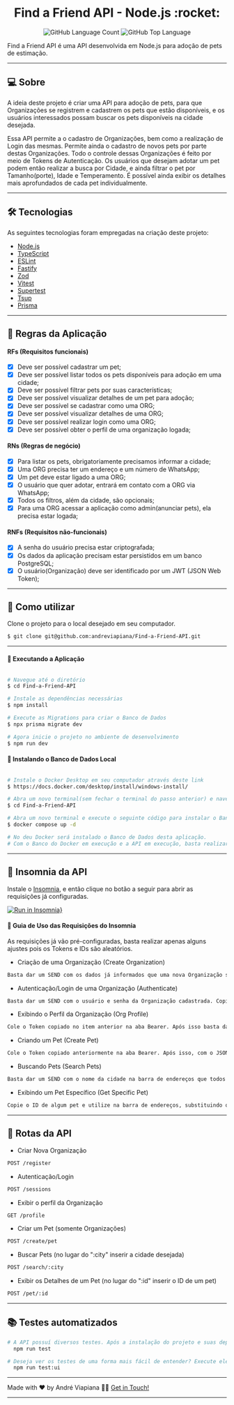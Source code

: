 <p align="center">
  <h1 align="center">Find a Friend API - Node.js :rocket:</h1>
</p>

<p align="center" margin-top="25px" >
  <img alt="GitHub Language Count" src="https://img.shields.io/github/languages/count/andreviapiana/Find-a-Friend-API" />

  <img alt="GitHub Top Language" src="https://img.shields.io/github/languages/top/andreviapiana/Find-a-Friend-API" />
</p>


Find a Friend API é uma API desenvolvida em Node.js para adoção de pets de estimação.

___

## 💻 Sobre
A ideia deste projeto é criar uma API para adoção de pets, para que Organizações se registrem e cadastrem os pets que estão disponíveis, e os usuários interessados possam buscar os pets disponíveis na cidade desejada.

Essa API permite a o cadastro de Organizações, bem como a realização de Login das mesmas. Permite ainda o cadastro de novos pets por parte destas Organizações. Todo o controle dessas Organizações é feito por meio de Tokens de Autenticação. Os usuários que desejam  adotar um pet podem então realizar a busca por Cidade, e ainda filtrar o pet por Tamanho(porte), Idade e Temperamento. É possível ainda exibir os detalhes mais aprofundados de cada pet individualmente.

___

## 🛠 Tecnologias

As seguintes tecnologias foram empregadas na criação deste projeto:

- [Node.js](https://nodejs.org/en)
- [TypeScript](https://www.typescriptlang.org/)
- [ESLint](https://eslint.org/)
- [Fastify](https://www.npmjs.com/package/fastify)
- [Zod](https://www.npmjs.com/package/zod)
- [Vitest](https://vitest.dev/)
- [Supertest](https://www.npmjs.com/package/supertest)
- [Tsup](https://tsup.egoist.dev/)
- [Prisma](https://www.prisma.io/)

___

## 🚀 Regras da Aplicação

#### RFs (Requisitos funcionais)

- [x] Deve ser possível cadastrar um pet;
- [x] Deve ser possível listar todos os pets disponíveis para adoção em uma cidade;
- [x] Deve ser possível filtrar pets por suas características;
- [x] Deve ser possível visualizar detalhes de um pet para adoção;
- [x] Deve ser possível se cadastrar como uma ORG;
- [x] Deve ser possível visualizar detalhes de uma ORG;
- [x] Deve ser possível realizar login como uma ORG;
- [x] Deve ser possível obter o perfil de uma organização logada;

#### RNs (Regras de negócio)

- [x] Para listar os pets, obrigatoriamente precisamos informar a cidade;
- [x] Uma ORG precisa ter um endereço e um número de WhatsApp;
- [x] Um pet deve estar ligado a uma ORG;
- [x] O usuário que quer adotar, entrará em contato com a ORG via WhatsApp;
- [x] Todos os filtros, além da cidade, são opcionais;
- [x] Para uma ORG acessar a aplicação como admin(anunciar pets), ela precisa estar logada;

#### RNFs (Requisitos não-funcionais)

- [x] A senha do usuário precisa estar criptografada;
- [x] Os dados da aplicação precisam estar persistidos em um banco PostgreSQL;
- [x] O usuário(Organização) deve ser identificado por um JWT (JSON Web Token);

___

## 🚀 Como utilizar

Clone o projeto para o local desejado em seu computador.

```bash
$ git clone git@github.com:andreviapiana/Find-a-Friend-API.git
```
___

#### 🚧 Executando a Aplicação
```bash

# Navegue até o diretório
$ cd Find-a-Friend-API

# Instale as dependências necessárias
$ npm install

# Execute as Migrations para criar o Banco de Dados
$ npx prisma migrate dev

# Agora inicie o projeto no ambiente de desenvolvimento
$ npm run dev

```

#### 🚧 Instalando o Banco de Dados Local
```bash

# Instale o Docker Desktop em seu computador através deste link
$ https://docs.docker.com/desktop/install/windows-install/

# Abra um novo terminal(sem fechar o terminal do passo anterior) e navegue até o diretório
$ cd Find-a-Friend-API

# Abra um novo terminal e execute o seguinte código para instalar o Banco(o Docker deve estar instalado e em execução)
$ docker compose up -d

# No deu Docker será instalado o Banco de Dados desta aplicação.
# Com o Banco do Docker em execução e a API em execução, basta realizar as requisições pelo Insomnia.

```

___

## 📇 Insomnia da API

Instale o [Insomnia](https://insomnia.rest/download), e então clique no botão a seguir para abrir as requisições já configuradas.

[![Run in Insomnia}](https://insomnia.rest/images/run.svg)](https://insomnia.rest/run/?label=Gympass-API-Solid&uri=https%3A%2F%2Fraw.githubusercontent.com%2Fandreviapiana%2FFinda-a-Friend-API%2Fmaster%2Fexport%3Ftoken%3DGHSAT0AAAAAACFDS6KMMHVECV6EDCDCZNKEZKL2LHQ)

#### 🚀 Guia de Uso das Requisições do Insomnia
As requisições já vão pré-configuradas, basta realizar apenas alguns ajustes pois os Tokens e IDs são aleatórios.

- Criação de uma Organização (Create Organization)
```bash
Basta dar um SEND com os dados já informados que uma nova Organização será cadastrada.
```

- Autenticação/Login de uma Organização (Authenticate)
```bash
Basta dar um SEND com o usuário e senha da Organização cadastrada. Copie o Token que será Retornado nesse passo.
```

- Exibindo o Perfil da Organização (Org Profile)
```bash
Cole o Token copiado no item anterior na aba Bearer. Após isso basta dar SEND que os dados da Organização serão exibidos.
```

- Criando um Pet (Create Pet)
```bash
Cole o Token copiado anteriormente na aba Bearer. Após isso, com o JSON já tendo os dados do Pet, basta dar SEND que ele será criado.
```

- Buscando Pets (Search Pets)
```bash
Basta dar um SEND com o nome da cidade na barra de endereços que todos os pets dela serão exibidos. Se quiser filtrar por Idade, Temperamento e Tamanho, utilize a aba Query.
```

- Exibindo um Pet Específico (Get Specific Pet)
```bash
Copie o ID de algum pet e utilize na barra de endereços, substituindo o ID que já está preenchido nela. Todos os dados do Pet em questão serão exibidos.
```
___

## 🔀 Rotas da API

- Criar Nova Organização
```bash
POST /register
```

- Autenticação/Login
```bash
POST /sessions
```

- Exibir o perfil da Organização
```bash
GET /profile
```

- Criar um Pet (somente Organizações)
```bash
POST /create/pet
```

- Buscar Pets (no lugar do ":city" inserir a cidade desejada)
```bash
POST /search/:city
```

- Exibir os Detalhes de um Pet (no lugar do ":id" inserir o ID de um pet)
```bash
POST /pet/:id
```

___

## 📚 Testes automatizados

```bash
# A API possuí diversos testes. Após a instalação do projeto e suas depêndencias:
  npm run test
```

```bash
# Deseja ver os testes de uma forma mais fácil de entender? Execute eles pela UI(eles vão abrir no navegador):
  npm run test:ui
```

___

Made with ❤️ by André Viapiana 👋🏽 [Get in Touch!](https://www.linkedin.com/in/andreviapiana/)

---
